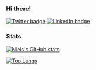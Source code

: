 ### Hi there!

[![Twitter badge](https://img.shields.io/badge/Twitter-Profile-informational?style=flat&logo=twitter&logoColor=white&color=1CA2F1)](https://twitter.com/_nclaes_)
[![LinkedIn badge](https://img.shields.io/badge/LinkedIn-Profile-informational?style=flat&logo=linkedin&logoColor=white&color=0D76A8)](https://www.linkedin.com/in/niels-claes/)

### Stats
[![Niels's GitHub stats](https://github-readme-stats.vercel.app/api?username=n-claes&show_icons=true&include_all_commits=true&custom_title=Niels'%20GitHub%20Stats)](https://github.com/anuraghazra/github-readme-stats)

[![Top Langs](https://github-readme-stats.vercel.app/api/top-langs/?username=n-claes&hide=html,jupyter%20notebook,tex)](https://github.com/anuraghazra/github-readme-stats)
